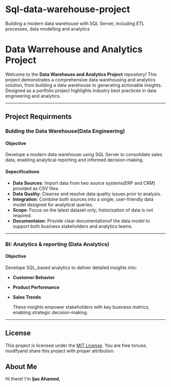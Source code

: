# Sql-data-warehouse-project
Building a modern data warehouse with SQL Server, including ETL processes, data modelling and analytics

# Data Warrehouse and Analytics Project

Welcome to the **Data Warehouse and Analytics Project** repository!
This project demonstrates a comprehensive data warehousing and analytics solution, from building a data warehouse to generating actionable insights. Designed as a portfolio project highlights industry best practices in data engineering and analytics.

---

## Project Requirments

### Bulding the Data Warehouse(Data Engineering)

#### Objective
Develope a modern data warehouse using SQL Server to consolidate sales data, enabling analytical reporting and informed decision-making.

#### Sepecifications
- **Data Sources**: Import data from two source systems(ERP and CRM) provided as CSV files.
- **Data Quality**: Cleanse and resolve data quality issues prior to analysis.
- **Integration**: Combine both sources into a single, user-friendly data model designed for analytical queries.
- **Scope**: Focus on the latest dataset only; historization of data is not required.
- **Documentaion**: Provide clear documentationof the data model to support both business stakeholders and analytics teams.

---

### BI: Analytics & reporting (Data Analytics)

#### Objective
Develope SQL_based analytics to deliver detailed insights into:
- **Customer Behavior**
- **Product Performance**
- **Sales Trends**

  These insights empower stakeholders with key business metrics, enabling strategic decision-making.

---

## License

This project is licensed under the [MIT License](LICENSE). You are free tonuse, modifyand share this project with proper attribution.

## About Me

Hi there! I'm **Ijas Ahamed**, 
